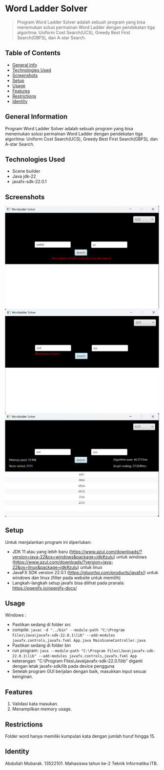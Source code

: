 # Word Ladder Solver
> Program Word Ladder Solver adalah sebuah program yang bisa menemukan solusi permainan Word Ladder dengan pendekatan tiga algoritma: Uniform Cost Search(UCS), Greedy Best First Search(GBFS), dan A-star Search.

## Table of Contents
* [General Info](#general-information)
* [Technologies Used](#technologies-used)
* [Screenshots](#screenshots)
* [Setup](#setup)
* [Usage](#usage)
* [Features](#features)
* [Restrictions](#restriction)
* [Identity](#identity)
<!-- * [License](#license) -->


## General Information
Program Word Ladder Solver adalah sebuah program yang bisa menemukan solusi permainan Word Ladder dengan pendekatan tiga algoritma: Uniform Cost Search(UCS), Greedy Best First Search(GBFS), dan A-star Search.


## Technologies Used
- Scene builder
- Java jdk-22
- javafx-sdk-22.0.1


## Screenshots
![alt text](image.png)
![alt text](image-1.png)
![alt text](image-2.png)
<!-- If you have screenshots you'd like to share, include them here. -->


## Setup
Untuk menjalankan program ini diperlukan:
- JDK 11 atau yang lebih baru
(https://www.azul.com/downloads/?version=java-22&os=windows&package=jdk#zulu) untuk windows
(https://www.azul.com/downloads/?version=java-22&os=linux&package=jdk#zulu) untuk linux
- JavaFX SDK version 22.0.1
(https://gluonhq.com/products/javafx/) untuk windows dan linux (filter pada website untuk memilih)
- Langkah-langkah setup javafx bisa dilihat pada pranala: https://openjfx.io/openjfx-docs/

## Usage
Windows :
- Pastikan sedang di folder src
- compile:
`javac -d "../bin" --module-path "C:\Program Files\Java\javafx-sdk-22.0.1\lib" --add-modules javafx.controls,javafx.fxml App.java MainSceneController.java`
- Pastikan sedang di folder bin
- run program:
`java --module-path "C:\Program Files\Java\javafx-sdk-22.0.1\lib" --add-modules javafx.controls,javafx.fxml App`
- keterangan: "C:\Program Files\Java\javafx-sdk-22.0.1\lib" diganti dengan letak javafx-sdk/lib pada device pengguna
- Setelah program GUI berjalan dengan baik, masukkan input sesuai keinginan.

## Features
1. Validasi kata masukan.
2. Menampilkan memory usage.

## Restrictions
Folder word hanya memiliki kumpulan kata dengan jumlah huruf hingga 15.

## Identity
Abdullah Mubarak. 13522101. Mahasiswa tahun ke-2 Teknik Informatika ITB.